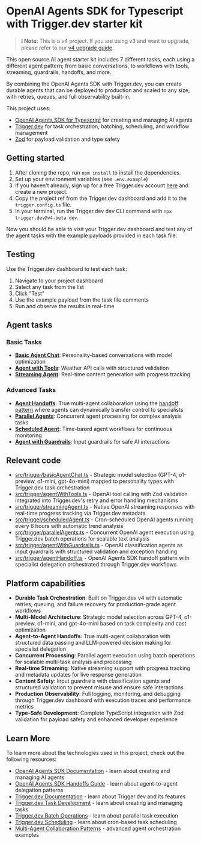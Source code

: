 # OpenAI Agents SDK for Typescript with Trigger.dev starter kit

> **ℹ️ Note:** This is a v4 project. If you are using v3 and want to upgrade, please refer to our [v4 upgrade guide](https://trigger.dev/docs/v4-upgrade-guide).

This open source AI agent starter kit includes 7 different tasks, each using a different agent pattern; from basic conversations, to workflows with tools, streaming, guardrails, handoffs, and more.

By combining the OpenAI Agents SDK with Trigger.dev, you can create durable agents that can be deployed to production and scaled to any size, with retries, queues, and full observability built-in.

This project uses:

- [OpenAI Agents SDK for Typescript](https://openai.github.io/openai-agents-js/) for creating and managing AI agents
- [Trigger.dev](https://trigger.dev) for task orchestration, batching, scheduling, and workflow management
- [Zod](https://zod.dev) for payload validation and type safety

## Getting started

1. After cloning the repo, run `npm install` to install the dependencies.
2. Set up your environment variables (see `.env.example`)
3. If you haven't already, sign up for a free Trigger.dev account [here](https://cloud.trigger.dev/login) and create a new project.
4. Copy the project ref from the Trigger.dev dashboard and add it to the `trigger.config.ts` file.
5. In your terminal, run the Trigger.dev dev CLI command with `npx trigger.dev@v4-beta dev`.

Now you should be able to visit your Trigger.dev dashboard and test any of the agent tasks with the example payloads provided in each task file.

## Testing

Use the Trigger.dev dashboard to test each task:

1. Navigate to your project dashboard
2. Select any task from the list
3. Click "Test"
4. Use the example payload from the task file comments
5. Run and observe the results in real-time

## Agent tasks

### Basic Tasks

- **[Basic Agent Chat](src/trigger/basicAgentChat.ts)**: Personality-based conversations with model optimization
- **[Agent with Tools](src/trigger/agentWithTools.ts)**: Weather API calls with structured validation
- **[Streaming Agent](src/trigger/streamingAgent.ts)**: Real-time content generation with progress tracking

### Advanced Tasks

- **[Agent Handoffs](src/trigger/agentHandoff.ts)**: True multi-agent collaboration using the [handoff pattern](https://openai.github.io/openai-agents-js/guides/handoffs/) where agents can dynamically transfer control to specialists
- **[Parallel Agents](src/trigger/parallelAgents.ts)**: Concurrent agent processing for complex analysis tasks
- **[Scheduled Agent](src/trigger/scheduledAgent.ts)**: Time-based agent workflows for continuous monitoring
- **[Agent with Guardrails](src/trigger/agentWithGuardrails.ts)**: Input guardrails for safe AI interactions

## Relevant code

- [src/trigger/basicAgentChat.ts](src/trigger/basicAgentChat.ts) - Strategic model selection (GPT-4, o1-preview, o1-mini, gpt-4o-mini) mapped to personality types with Trigger.dev task orchestration
- [src/trigger/agentWithTools.ts](src/trigger/agentWithTools.ts) - OpenAI tool calling with Zod validation integrated into Trigger.dev's retry and error handling mechanisms
- [src/trigger/streamingAgent.ts](src/trigger/streamingAgent.ts) - Native OpenAI streaming responses with real-time progress tracking via Trigger.dev metadata
- [src/trigger/scheduledAgent.ts](src/trigger/scheduledAgent.ts) - Cron-scheduled OpenAI agents running every 6 hours with automatic trend analysis
- [src/trigger/parallelAgents.ts](src/trigger/parallelAgents.ts) - Concurrent OpenAI agent execution using Trigger.dev batch operations for scalable text analysis
- [src/trigger/agentWithGuardrails.ts](src/trigger/agentWithGuardrails.ts) - OpenAI classification agents as input guardrails with structured validation and exception handling
- [src/trigger/agentHandoff.ts](src/trigger/agentHandoff.ts) - OpenAI Agents SDK handoff pattern with specialist delegation orchestrated through Trigger.dev workflows

## Platform capabilities

- **Durable Task Orchestration**: Built on Trigger.dev v4 with automatic retries, queuing, and failure recovery for production-grade agent workflows
- **Multi-Model Architecture**: Strategic model selection across GPT-4, o1-preview, o1-mini, and gpt-4o-mini based on task complexity and cost optimization
- **Agent-to-Agent Handoffs**: True multi-agent collaboration with structured data passing and LLM-powered decision making for specialist delegation
- **Concurrent Processing**: Parallel agent execution using batch operations for scalable multi-task analysis and processing
- **Real-time Streaming**: Native streaming support with progress tracking and metadata updates for live response generation
- **Content Safety**: Input guardrails with classification agents and structured validation to prevent misuse and ensure safe interactions
- **Production Observability**: Full logging, monitoring, and debugging through Trigger.dev dashboard with execution traces and performance metrics
- **Type-Safe Development**: Complete TypeScript integration with Zod validation for payload safety and enhanced developer experience

## Learn More

To learn more about the technologies used in this project, check out the following resources:

- [OpenAI Agents SDK Documentation](https://platform.openai.com/docs/agents) - learn about creating and managing AI agents
- [OpenAI Agents SDK Handoffs Guide](https://openai.github.io/openai-agents-js/guides/handoffs/) - learn about agent-to-agent delegation patterns
- [Trigger.dev Documentation](https://trigger.dev/docs) - learn about Trigger.dev and its features
- [Trigger.dev Task Development](https://trigger.dev/docs/tasks) - learn about creating and managing tasks
- [Trigger.dev Batch Operations](https://trigger.dev/docs/tasks/batch) - learn about parallel task execution
- [Trigger.dev Scheduling](https://trigger.dev/docs/tasks/scheduled) - learn about cron-based task scheduling
- [Multi-Agent Collaboration Patterns](https://cookbook.openai.com/examples/agents_sdk/multi-agent-portfolio-collaboration/multi_agent_portfolio_collaboration) - advanced agent orchestration examples
